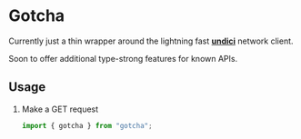 # Gotcha

Currently just a thin wrapper around the lightning fast [**undici**](https://undici.nodejs.org/#/) network client.

Soon to offer additional type-strong features for known APIs.


## Usage

1. Make a GET request

    ```ts
    import { gotcha } from "gotcha"; 
